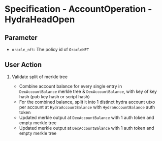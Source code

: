 # Specification - AccountOperation - HydraHeadOpen

## Parameter

- `oracle_nft`: The policy id of `OracleNFT`

## User Action

1. Validate split of merkle tree

   - Combine account balance for every single entry in `DexAccountBalance` merkle tree & `DexAccountBalance`, with key of key hash (pub key hash or script hash)
   - For the combined balance, split it into 1 distinct hydra account utxo per account at `HydraAccountBalance` with `HydraAccountBalance` auth token
   - Updated merkle output at `DexAccountBalance` with 1 auth token and empty merkle tree
   - Updated merkle output at `DexAccountBalance` with 1 auth token and empty merkle tree

